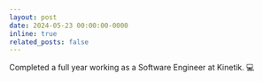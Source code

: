 ```yaml
---
layout: post
date: 2024-05-23 00:00:00-0000
inline: true
related_posts: false
---
```

Completed a full year working as a Software Engineer at Kinetik. 💻
